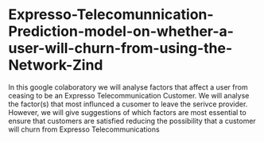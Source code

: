 # Expresso-Telecomunnication-Prediction-model-on-whether-a-user-will-churn-from-using-the-Network-Zind
In this google colaboratory we will analyse factors that affect a user from ceasing to be an Expresso Telecommunication Customer. We will analyse the factor(s) that most influnced a cusomer to leave the serivce provider. However, we will give suggestions of which factors are most essential to ensure that customers are satisfied reducing the possibility that a customer will churn from Expresso Telecommunications
